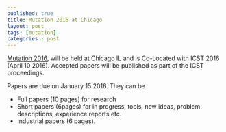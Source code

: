 ```yaml
---
published: true
title: Mutation 2016 at Chicago
layout: post
tags: [mutation]
categories : post
---
```

[Mutation 2016](https://sites.google.com/site/mutation2016/mutation-2016), will be held at Chicago IL and is Co-Located with ICST 2016 (April 10 2016). Accepted papers will be published as part of the ICST proceedings.

Papers are due on January 15 2016. They can be 

* Full papers (10 pages) for research
* Short papers (6pages) for in progress,  tools, new ideas, problem descriptions, experience reports etc.
* Industrial papers (6 pages).
